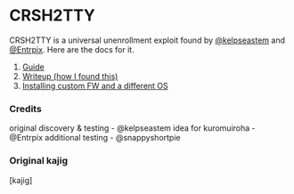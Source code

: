 # CRSH2TTY
CRSH2TTY is a universal unenrollment exploit found by [@kelpseastem](https://github.com/kelpseastem) and [@Entrpix](https://github.com/Entrpix). Here are the docs for it.
1. [Guide](Docs/guide.md)
2. [Writeup (how I found this)](Docs/writeup.md)
3. [Installing custom FW and a different OS](Docs/customfw.md)
### Credits
original discovery & testing - @kelpseastem
idea for kuromuiroha - @Entrpix
additional testing - @snappyshortpie 
### Original kajig
\[kajig]
